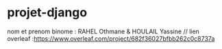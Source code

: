 # projet-django

nom et prenom binome : RAHEL Othmane & HOULAIL Yassine
//
lien overleaf :https://www.overleaf.com/project/682f36027bfbb262c0c8737a
